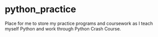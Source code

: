# python_practice
Place for me to store my practice programs and coursework as I teach myself Python and work through Python Crash Course.
